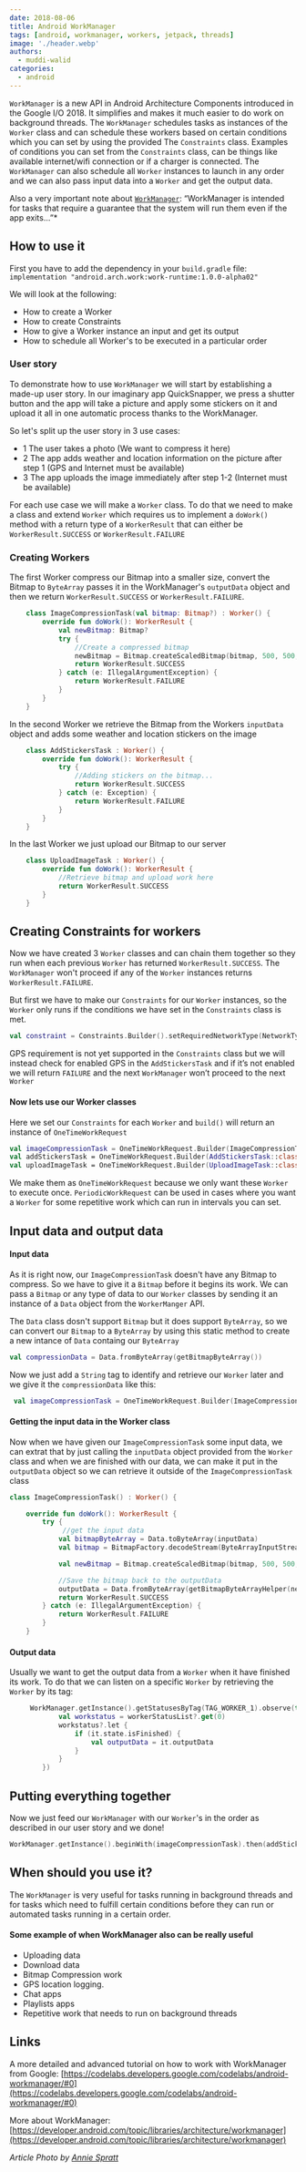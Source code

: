 ```yaml
---
date: 2018-08-06
title: Android WorkManager
tags: [android, workmanager, workers, jetpack, threads]
image: './header.webp'
authors:
  - muddi-walid
categories:
  - android
---
```


`WorkManager` is a new API in Android Architecture Components introduced in the Google I/O 2018. It simplifies and makes it much easier to do work on background threads. The `WorkManager` schedules tasks as instances of the `Worker` class and can schedule these workers based on certain conditions which you can set by using the provided The `Constraints` class. Examples of conditions you can set from the `Constraints` class, can be things like available internet/wifi connection or if a charger is connected. The `WorkManager` can also schedule all `Worker` instances to launch in any order and we can also pass input data into a `Worker` and get the output data.

Also a very important note about [`WorkManager`](https://developer.android.com/topic/libraries/architecture/workmanager): “WorkManager is intended for tasks that require a guarantee that the system will run them even if the app exits...”\*

## How to use it

First you have to add the dependency in your `build.gradle` file:
`implementation "android.arch.work:work-runtime:1.0.0-alpha02"`

We will look at the following:

- How to create a Worker
- How to create Constraints
- How to give a Worker instance an input and get its output
- How to schedule all Worker's to be executed in a particular order

### User story

To demonstrate how to use `WorkManager` we will start by establishing a made-up user story.
In our imaginary app QuickSnapper, we press a shutter button and the app will take a picture and apply some stickers on it and upload it all in one automatic process thanks to the WorkManager.

So let's split up the user story in 3 use cases:

- 1 The user takes a photo (We want to compress it here)
- 2 The app adds weather and location information on the picture after step 1 (GPS and Internet must be available)
- 3 The app uploads the image immediately after step 1-2 (Internet must be available)

For each use case we will make a `Worker` class. To do that we need to make a class and extend `Worker` which requires us to implement a `doWork()` method with a return type of a `WorkerResult` that can either be `WorkerResult.SUCCESS` or `WorkerResult.FAILURE`

### Creating Workers

The first Worker compress our Bitmap into a smaller size, convert the Bitmap to `ByteArray` passes it in the WorkManager's `outputData` object and then we return `WorkerResult.SUCCESS` or `WorkerResult.FAILURE`.

```kotlin
    class ImageCompressionTask(val bitmap: Bitmap?) : Worker() {
        override fun doWork(): WorkerResult {
            val newBitmap: Bitmap?
            try {
                //Create a compressed bitmap
                newBitmap = Bitmap.createScaledBitmap(bitmap, 500, 500, false)
                return WorkerResult.SUCCESS
            } catch (e: IllegalArgumentException) {
                return WorkerResult.FAILURE
            }
        }
    }
```

In the second Worker we retrieve the Bitmap from the Workers `inputData` object and adds some weather and location stickers on the image

```kotlin
    class AddStickersTask : Worker() {
        override fun doWork(): WorkerResult {
            try {
                //Adding stickers on the bitmap...
                return WorkerResult.SUCCESS
            } catch (e: Exception) {
                return WorkerResult.FAILURE
            }
        }
    }
```

In the last Worker we just upload our Bitmap to our server

```kotlin
    class UploadImageTask : Worker() {
        override fun doWork(): WorkerResult {
            //Retrieve bitmap and upload work here
            return WorkerResult.SUCCESS
        }
    }
```

## Creating Constraints for workers

Now we have created 3 `Worker` classes and can chain them together so they run when each previous `Worker` has returned `WorkerResult.SUCCESS`. The `WorkManager` won't proceed if any of the `Worker` instances returns `WorkerResult.FAILURE`.

But first we have to make our `Constraints` for our `Worker` instances, so the `Worker` only runs if the conditions we have set in the `Constraints` class is met.

```kotlin
val constraint = Constraints.Builder().setRequiredNetworkType(NetworkType.CONNECTED).build()
```

GPS requirement is not yet supported in the `Constraints` class but we will instead check for enabled GPS in the `AddStickersTask` and if it’s not enabled we will return `FAILURE` and the next `WorkManager` won’t proceed to the next `Worker`

#### Now lets use our Worker classes

Here we set our `Constraints` for each `Worker` and `build()` will return an instance of `OneTimeWorkRequest`

```kotlin
val imageCompressionTask = OneTimeWorkRequest.Builder(ImageCompressionTask::class.java).build()
val addStickersTask = OneTimeWorkRequest.Builder(AddStickersTask::class.java).setConstraints(constraint).build()
val uploadImageTask = OneTimeWorkRequest.Builder(UploadImageTask::class.java).setConstraints(constraint).build()
```

We make them as `OneTimeWorkRequest` because we only want these `Worker` to execute once. `PeriodicWorkRequest` can be used in cases where you want a `Worker` for some repetitive work which can run in intervals you can set.

## Input data and output data

#### Input data

As it is right now, our `ImageCompressionTask` doesn't have any Bitmap to compress. So we have to give it a `Bitmap` before it begins its work. We can pass a `Bitmap` or any type of data to our `Worker` classes by sending it an instance of a `Data` object from the `WorkerManger` API.

The `Data` class dosn't support `Bitmap` but it does support `ByteArray`, so we can convert our `Bitmap` to a `ByteArray`
by using this static method to create a new intance of `Data` containg our `ByteArray`

```kotlin
val compressionData = Data.fromByteArray(getBitmapByteArray())
```

Now we just add a `String` tag to identify and retrieve our `Worker` later and we give it the `compressionData` like this:

```kotlin
 val imageCompressionTask = OneTimeWorkRequest.Builder(ImageCompressionTask::class.java).addTag(TAG_WORKER_1).setInputData(compressionData).build()
```

#### Getting the input data in the Worker class

Now when we have given our `ImageCompressionTask` some input data, we can extrat that by just calling the `inputData` object provided from the `Worker` class and when we are finished with our data, we can make it put in the `outputData` object so we can retrieve it outside of the `ImageCompressionTask` class

```kotlin
class ImageCompressionTask() : Worker() {

    override fun doWork(): WorkerResult {
        try {
             //get the input data
            val bitmapByteArray = Data.toByteArray(inputData)
            val bitmap = BitmapFactory.decodeStream(ByteArrayInputStream(bitmapByteArray))

            val newBitmap = Bitmap.createScaledBitmap(bitmap, 500, 500, false)

            //Save the bitmap back to the outputData
            outputData = Data.fromByteArray(getBitmapByteArrayHelper(newBitmap))
            return WorkerResult.SUCCESS
        } catch (e: IllegalArgumentException) {
            return WorkerResult.FAILURE
        }
    }
```

#### Output data

Usually we want to get the output data from a `Worker` when it have finished its work. To do that we can listen on a specific `Worker` by retrieving the `Worker` by its tag:

```kotlin
     WorkManager.getInstance().getStatusesByTag(TAG_WORKER_1).observe(this, Observer { workerStatusList ->
            val workstatus = workerStatusList?.get(0)
            workstatus?.let {
                if (it.state.isFinished) {
                    val outputData = it.outputData
                }
            }
        })
```

## Putting everything together

Now we just feed our `WorkManager` with our `Worker`'s in the order as described in our user story and we done!

```kotlin
WorkManager.getInstance().beginWith(imageCompressionTask).then(addStickersTask).then(uploadImageTask).enqueue()
```

## When should you use it?

The `WorkManager` is very useful for tasks running in background threads and for tasks which need to fulfill certain conditions before they can run or automated tasks running in a certain order.

#### Some example of when WorkManager also can be really useful

- Uploading data
- Download data
- Bitmap Compression work
- GPS location logging.
- Chat apps
- Playlists apps
- Repetitive work that needs to run on background threads

## Links

A more detailed and advanced tutorial on how to work with WorkManager from Google:
[https://codelabs.developers.google.com/codelabs/android-workmanager/#0](https://codelabs.developers.google.com/codelabs/android-workmanager/#0)

More about WorkManager:
[https://developer.android.com/topic/libraries/architecture/workmanager](https://developer.android.com/topic/libraries/architecture/workmanager)

_Article Photo by [Annie Spratt](https://unsplash.com/photos/QckxruozjRg)_
